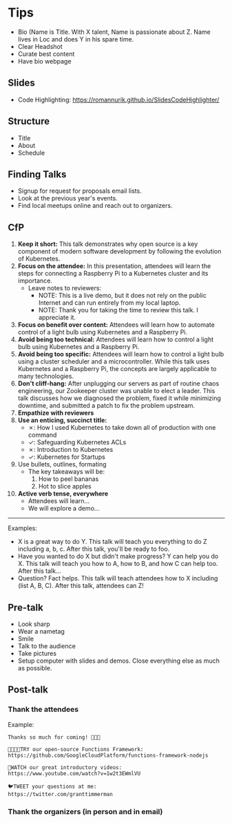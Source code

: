 # Tips

- Bio (Name is Title. With X talent, Name is passionate about Z. Name lives in Loc and does Y in his spare time.
- Clear Headshot
- Curate best content
- Have bio webpage

## Slides

- Code Highlighting: https://romannurik.github.io/SlidesCodeHighlighter/

## Structure

- Title
- About
- Schedule

## Finding Talks

- Signup for request for proposals email lists.
- Look at the previous year's events.
- Find local meetups online and reach out to organizers.

## CfP

1. **Keep it short:** This talk demonstrates why open source is a key component of modern software
development by following the evolution of Kubernetes.
1. **Focus on the attendee:** In this presentation, attendees will learn the steps for connecting a Raspberry Pi to a
Kubernetes cluster and its importance.
    - Leave notes to reviewers:
      - NOTE: This is a live demo, but it does not rely on the public Internet and can run entirely
from my local laptop.
      - NOTE: Thank you for taking the time to review this talk. I appreciate it.
1. **Focus on benefit over content:** Attendees will learn how to automate control of a light bulb using Kubernetes and a
Raspberry Pi.
1. **Avoid being too technical:** Attendees will learn how to control a light bulb using Kubernetes and a Raspberry Pi.
1. **Avoid being too specific:** Attendees will learn how to control a light bulb using a cluster scheduler and a
microcontroller. While this talk uses Kubernetes and a Raspberry Pi, the concepts
are largely applicable to many technologies.
1. **Don't cliff-hang:** After unplugging our servers as part of routine chaos engineering, our Zookeeper
cluster was unable to elect a leader. This talk discusses how we diagnosed the
problem, fixed it while minimizing downtime, and submitted a patch to fix the
problem upstream.
1. **Empathize with reviewers**
1. **Use an enticing, succinct title:**
    - ✗: How I used Kubernetes to take down all of production with one command
    - ✓: Safeguarding Kubernetes ACLs
    - ✗: Introduction to Kubernetes
    - ✓: Kubernetes for Startups
1. Use bullets, outlines, formating
    - The key takeaways will be:
        1. How to peel bananas
        1. Hot to slice apples
1. **Active verb tense, everywhere**
    - Attendees will learn...
    - We will explore a demo...
    
---

Examples:

- X is a great way to do Y. This talk will teach you everything to do Z including a, b, c. After this talk, you'll be ready to foo.
- Have you wanted to do X but didn't make progress? Y can help you do X. This talk will teach you how to A, how to B, and how C can help too. After this talk...
- Question? Fact helps. This talk will teach attendees how to X including (list A, B, C). After this talk, attendees can Z!

## Pre-talk

- Look sharp
- Wear a nametag
- Smile
- Talk to the audience
- Take pictures
- Setup computer with slides and demos. Close everything else as much as possible.

## Post-talk

### Thank the attendees

Example:

```
Thanks so much for coming! 💖💕💗

👨‍💻👩‍💻TRY our open-source Functions Framework:
https://github.com/GoogleCloudPlatform/functions-framework-nodejs

🎥WATCH our great introductory videos:
https://www.youtube.com/watch?v=1w2t3EWmlVU

🐦TWEET your questions at me:
https://twitter.com/granttimmerman
```

### Thank the organizers (in person and in email)
